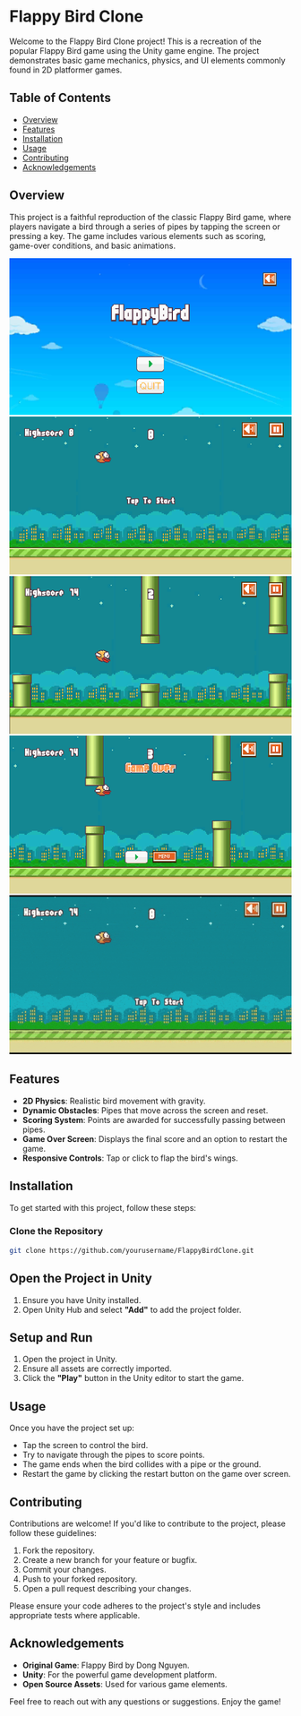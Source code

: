 # Flappy Bird Clone

Welcome to the Flappy Bird Clone project! This is a recreation of the popular Flappy Bird game using the Unity game engine. The project demonstrates basic game mechanics, physics, and UI elements commonly found in 2D platformer games.

## Table of Contents
- [Overview](#overview)
- [Features](#features)
- [Installation](#installation)
- [Usage](#usage)
- [Contributing](#contributing)
- [Acknowledgements](#acknowledgements)

## Overview

This project is a faithful reproduction of the classic Flappy Bird game, where players navigate a bird through a series of pipes by tapping the screen or pressing a key. The game includes various elements such as scoring, game-over conditions, and basic animations.

![Game Screenshot 1](Screenshots/Screenshot1.png)
![Game Screenshot 2](Screenshots/Screenshot2.png)
![Game Screenshot 3](Screenshots/Screenshot3.png)
![Game Screenshot 4](Screenshots/Screenshot4.png)
![Gameplay Video](Screenshots/Gameplay.gif)

## Features

- **2D Physics**: Realistic bird movement with gravity.
- **Dynamic Obstacles**: Pipes that move across the screen and reset.
- **Scoring System**: Points are awarded for successfully passing between pipes.
- **Game Over Screen**: Displays the final score and an option to restart the game.
- **Responsive Controls**: Tap or click to flap the bird's wings.

## Installation

To get started with this project, follow these steps:

### Clone the Repository

```bash
git clone https://github.com/yourusername/FlappyBirdClone.git
```
## Open the Project in Unity

1. Ensure you have Unity installed.
2. Open Unity Hub and select **"Add"** to add the project folder.

## Setup and Run

1. Open the project in Unity.
2. Ensure all assets are correctly imported.
3. Click the **"Play"** button in the Unity editor to start the game.

## Usage

Once you have the project set up:

- Tap the screen to control the bird.
- Try to navigate through the pipes to score points.
- The game ends when the bird collides with a pipe or the ground.
- Restart the game by clicking the restart button on the game over screen.

## Contributing

Contributions are welcome! If you'd like to contribute to the project, please follow these guidelines:

1. Fork the repository.
2. Create a new branch for your feature or bugfix.
3. Commit your changes.
4. Push to your forked repository.
5. Open a pull request describing your changes.

Please ensure your code adheres to the project's style and includes appropriate tests where applicable.


## Acknowledgements

- **Original Game**: Flappy Bird by Dong Nguyen.
- **Unity**: For the powerful game development platform.
- **Open Source Assets**: Used for various game elements.

Feel free to reach out with any questions or suggestions. Enjoy the game!
